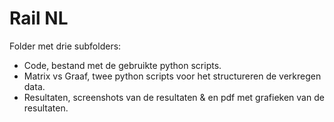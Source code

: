 # Rail NL 

Folder met drie subfolders:

* Code, bestand met de gebruikte python scripts.
* Matrix vs Graaf, twee python scripts voor het structureren de verkregen data.
* Resultaten, screenshots van de resultaten & en pdf met grafieken van de resultaten.
